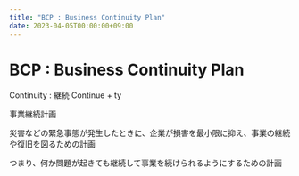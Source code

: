 ```yaml
---
title: "BCP : Business Continuity Plan"
date: 2023-04-05T00:00:00+09:00
---
```

# BCP : Business Continuity Plan

Continuity : 継続 Continue + ty

事業継続計画

災害などの緊急事態が発生したときに、企業が損害を最小限に抑え、事業の継続や復旧を図るための計画

つまり、何か問題が起きても継続して事業を続けられるようにするための計画